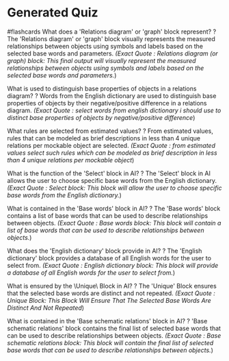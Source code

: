 # Generated Quiz

#flashcards
What does a 'Relations diagram' or 'graph' block represent?
?
The 'Relations diagram' or 'graph' block visually represents the measured relationships between objects using symbols and labels based on the selected base words and parameters. *(Exact Quote : Relations diagram (or graph) block: This final output will visually represent the measured relationships between objects using symbols and labels based on the selected base words and parameters.*)


What is used to distinguish base properties of objects in a relations diagram?
?
Words from the English dictionary are used to distinguish base properties of objects by their negative/positive difference in a relations diagram. *(Exact Quote : select words from english dictionary i should use to distinct base properties of objects by negative/positive difference*)


What rules are selected from estimated values?
?
From estimated values, rules that can be modeled as brief descriptions in less than 4 unique relations per mockable object are selected. *(Exact Quote : from estimated values select such rules which can be modeled as brief description in less than 4 unique relations per mockable object*)


What is the function of the 'Select' block in AI?
?
The 'Select' block in AI allows the user to choose specific base words from the English dictionary. *(Exact Quote : Select block: This block will allow the user to choose specific base words from the English dictionary.*)


What is contained in the 'Base words' block in AI?
?
The 'Base words' block contains a list of base words that can be used to describe relationships between objects. *(Exact Quote : Base words block: This block will contain a list of base words that can be used to describe relationships between objects.*)


What does the 'English dictionary' block provide in AI?
?
The 'English dictionary' block provides a database of all English words for the user to select from. *(Exact Quote : English dictionary block: This block will provide a database of all English words for the user to select from.*)


What is ensured by the \Unique\ Block in AI?
?
The 'Unique' Block ensures that the selected base words are distinct and not repeated. *(Exact Quote : Unique Block: This Block Will Ensure That The Selected Base Words Are Distinct And Not Repeated*)


What is contained in the 'Base schematic relations' block in AI?
?
'Base schematic relations' block contains the final list of selected base words that can be used to describe relationships between objects. *(Exact Quote : Base schematic relations block: This block will contain the final list of selected base words that can be used to describe relationships between objects.*)

